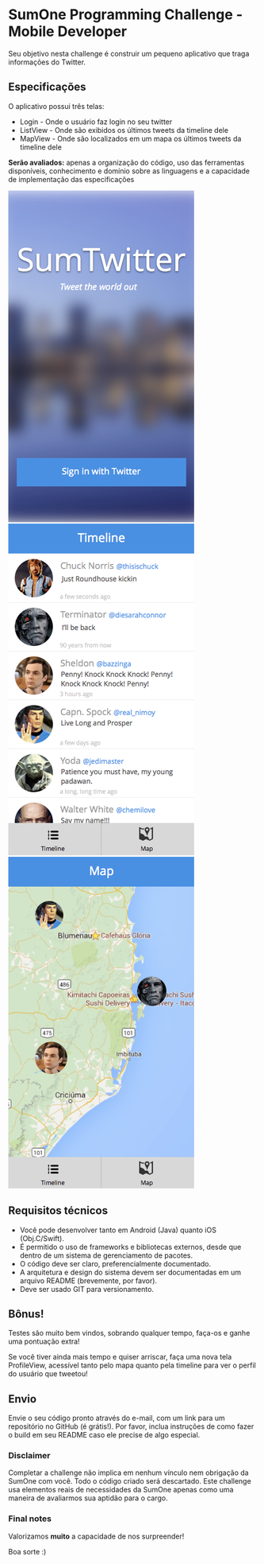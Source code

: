 # SumOne Programming Challenge - Mobile Developer

Seu objetivo nesta challenge é construir um pequeno aplicativo que traga
informações do Twitter.

## Especificações

O aplicativo possui três telas:

* Login - Onde o usuário faz login no seu twitter
* ListView - Onde são exibidos os últimos tweets da timeline dele
* MapView - Onde são localizados em um mapa os últimos tweets da timeline dele

**Serão avaliados:** apenas a organização do código, uso
das ferramentas disponíveis, conhecimento e domínio sobre as linguagens e a
capacidade de implementação das especificações

![Login](./screen-1.png)
![Timeline](./screen-2.png)
![Map](./screen-3.png)

## Requisitos técnicos

* Você pode desenvolver tanto em Android (Java) quanto iOS (Obj.C/Swift).
* É permitido o uso de frameworks e bibliotecas externos, desde que dentro de um
  sistema de gerenciamento de pacotes.
* O código deve ser claro, preferencialmente documentado.
* A arquitetura e design do sistema devem ser documentadas em um arquivo README
  (brevemente, por favor).
* Deve ser usado GIT para versionamento.

## Bônus!

Testes são muito bem vindos, sobrando qualquer tempo, faça-os e ganhe uma
pontuação extra!

Se você tiver ainda mais tempo e quiser arriscar, faça uma nova tela
ProfileView, acessível tanto pelo mapa quanto pela timeline para ver o perfil
do usuário que tweetou!

## Envio

Envie o seu código pronto através do e-mail, com um link para um repositório no
GitHub (é grátis!). Por favor, inclua instruções de como fazer o build em seu
README caso ele precise de algo especial.

### Disclaimer

Completar a challenge não implica em nenhum vínculo nem obrigação da SumOne
com você. Todo o código criado será descartado. Este challenge usa elementos
reais de necessidades da SumOne apenas como uma maneira de avaliarmos sua
aptidão para o cargo.

### Final notes

Valorizamos **muito** a capacidade de nos surpreender!

Boa sorte :)
